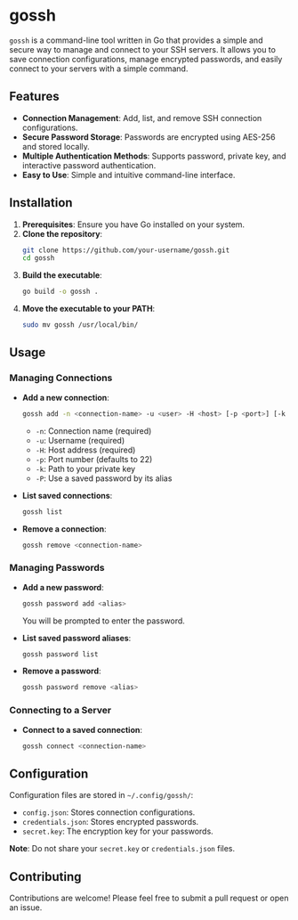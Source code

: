 # gossh

`gossh` is a command-line tool written in Go that provides a simple and secure way to manage and connect to your SSH servers. It allows you to save connection configurations, manage encrypted passwords, and easily connect to your servers with a simple command.

## Features

- **Connection Management**: Add, list, and remove SSH connection configurations.
- **Secure Password Storage**: Passwords are encrypted using AES-256 and stored locally.
- **Multiple Authentication Methods**: Supports password, private key, and interactive password authentication.
- **Easy to Use**: Simple and intuitive command-line interface.

## Installation

1.  **Prerequisites**: Ensure you have Go installed on your system.
2.  **Clone the repository**:
    ```sh
    git clone https://github.com/your-username/gossh.git
    cd gossh
    ```
3.  **Build the executable**:
    ```sh
    go build -o gossh .
    ```
4.  **Move the executable to your PATH**:
    ```sh
    sudo mv gossh /usr/local/bin/
    ```

## Usage

### Managing Connections

- **Add a new connection**:
    ```sh
    gossh add -n <connection-name> -u <user> -H <host> [-p <port>] [-k <key-path>] [-P <password-alias>]
    ```
    - `-n`: Connection name (required)
    - `-u`: Username (required)
    - `-H`: Host address (required)
    - `-p`: Port number (defaults to 22)
    - `-k`: Path to your private key
    - `-P`: Use a saved password by its alias

- **List saved connections**:
    ```sh
    gossh list
    ```

- **Remove a connection**:
    ```sh
    gossh remove <connection-name>
    ```

### Managing Passwords

- **Add a new password**:
    ```sh
    gossh password add <alias>
    ```
    You will be prompted to enter the password.

- **List saved password aliases**:
    ```sh
    gossh password list
    ```

- **Remove a password**:
    ```sh
    gossh password remove <alias>
    ```

### Connecting to a Server

- **Connect to a saved connection**:
    ```sh
    gossh connect <connection-name>
    ```

## Configuration

Configuration files are stored in `~/.config/gossh/`:

- `config.json`: Stores connection configurations.
- `credentials.json`: Stores encrypted passwords.
- `secret.key`: The encryption key for your passwords.

**Note**: Do not share your `secret.key` or `credentials.json` files.

## Contributing

Contributions are welcome! Please feel free to submit a pull request or open an issue.
